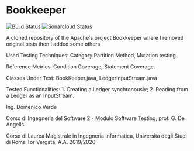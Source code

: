 # Bookkeeper

[![Build Status](https://travis-ci.com/DomenicoVerde/Bookkeeper.svg?branch=master)](https://travis-ci.com/DomenicoVerde/Bookkeeper)    [![Sonarcloud Status](https://sonarcloud.io/api/project_badges/measure?project=DomenicoVerde_bookkeeper&metric=coverage)](https://sonarcloud.io/dashboard?id=DomenicoVerde_bookkeeper)

A cloned repository of the Apache's project Bookkeeper where I removed original tests then I added some others.

Used Testing Techniques: Category Partition Method, Mutation testing.

Reference Metrics: Condition Coverage, Statement Coverage.

Classes Under Test: BookKeeper.java, LedgerInputStream.java

Tested Functionalities: 1. Creating a Ledger synchronously; 2. Reading from a Ledger as an InputStream.

Ing. Domenico Verde

Corso di Ingegneria del Software 2 - Modulo Software Testing, prof. G. De Angelis

Corso di Laurea Magistrale in Ingegneria Informatica, Università degli Studi di Roma Tor Vergata, A.A. 2019/2020
